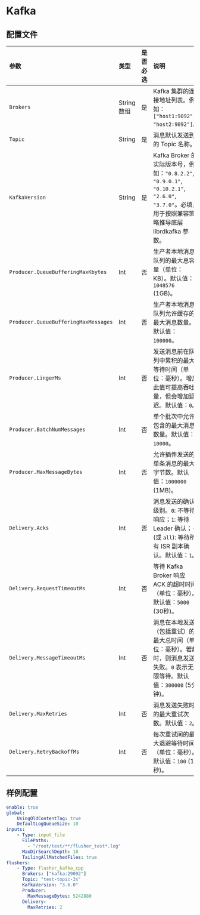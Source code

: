 # Kafka

## 配置文件

| 参数 | 类型 | 是否必选 | 说明 |
| :--- | :--- | :--- | :--- |
| `Brokers` | String数组 | 是 | Kafka 集群的连接地址列表。例如：`["host1:9092", "host2:9092"]`。 |
| `Topic` | String | 是 | 消息默认发送到的 Topic 名称。 |
| `KafkaVersion` | String | 是 | Kafka Broker 的实际版本号，例如：`"0.8.2.2"`, `"0.9.0.1"`, `"0.10.2.1"`, `"2.6.0"`, `"3.7.0"`。必填，用于按照兼容策略推导底层 librdkafka 参数。 |
| `Producer.QueueBufferingMaxKbytes` | Int | 否 | 生产者本地消息队列的最大总容量（单位：KB）。默认值：`1048576` (1GB)。 |
| `Producer.QueueBufferingMaxMessages` | Int | 否 | 生产者本地消息队列允许缓存的最大消息数量。默认值：`100000`。 |
| `Producer.LingerMs` | Int | 否 | 发送消息前在队列中累积的最大等待时间（单位：毫秒）。增加此值可提高吞吐量，但会增加延迟。默认值：`0`。 |
| `Producer.BatchNumMessages` | Int | 否 | 单个批次中允许包含的最大消息数量。默认值：`10000`。 |
| `Producer.MaxMessageBytes` | Int | 否 | 允许插件发送的单条消息的最大字节数。默认值：`1000000` (1MB)。 |
| `Delivery.Acks` | Int | 否 | 消息发送的确认级别。`0`: 不等待响应；`1`: 等待 Leader 确认；`-1` (或 `all`): 等待所有 ISR 副本确认。默认值：`1`。 |
| `Delivery.RequestTimeoutMs` | Int | 否 | 等待 Kafka Broker 响应 ACK 的超时时间（单位：毫秒）。默认值：`5000` (30秒)。 |
| `Delivery.MessageTimeoutMs` | Int | 否 | 消息在本地发送（包括重试）的最大总时间（单位：毫秒）。若超时，则消息发送失败。`0` 表示无限等待。默认值：`300000` (5分钟)。 |
| `Delivery.MaxRetries` | Int | 否 | 消息发送失败时的最大重试次数。默认值：`2`。 |
| `Delivery.RetryBackoffMs` | Int | 否 | 每次重试间的最大退避等待时间（单位：毫秒）。默认值：`100` (1秒)。 |

## 样例配置

```yaml
enable: true
global:
    UsingOldContentTag: true
    DefaultLogQueueSize: 10
inputs:
    - Type: input_file
      FilePaths:
        - "/root/test/**/flusher_test*.log"
      MaxDirSearchDepth: 10
      TailingAllMatchedFiles: true
flushers:
    - Type: flusher_kafka_cpp
      Brokers: ["kafka:29092"]
      Topic: "test-topic-3x"
      KafkaVersion: "3.6.0"
      Producer:
        MaxMessageBytes: 5242880
      Delivery:
        MaxRetries: 2
```